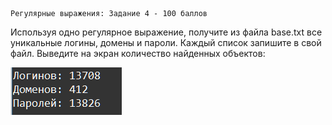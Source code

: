     Регулярные выражения: Задание 4 - 100 баллов
Используя одно регулярное выражение, получите из файла base.txt все уникальные логины, домены и пароли. Каждый список запишите в свой файл. Выведите на экран количество найденных объектов:

![img.png](img.png)